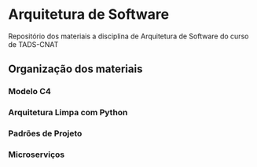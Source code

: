 # Arquitetura de Software
Repositório dos materiais a disciplina de Arquitetura de Software do curso de TADS-CNAT

## Organização dos materiais

### Modelo C4
### Arquitetura Limpa com Python
### Padrões de Projeto
### Microserviços
